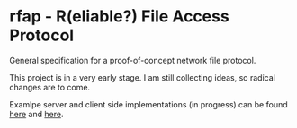
# rfap - R(eliable?) File Access Protocol

General specification for a proof-of-concept network file protocol.

This project is in a very early stage. I am still collecting ideas, so radical
changes are to come.

Examlpe server and client side implementations (in progress) can be found
[here](https://github.com/alexcoder04/rfap-server) and
[here](https://github.com/alexcoder04/librfap).

